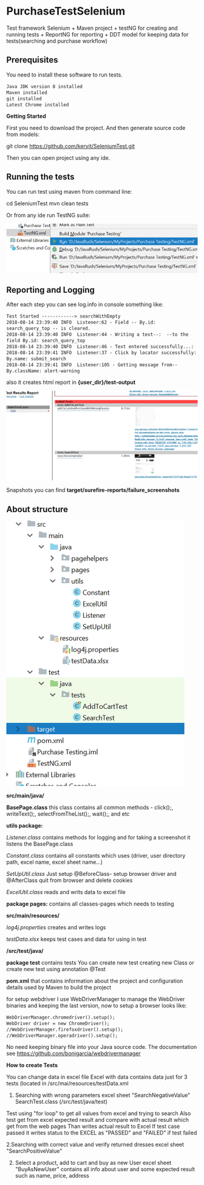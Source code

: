 # PurchaseTestSelenium
Test framework Selenium + Maven project + testNG for creating and running tests + ReportNG for reporting
                        + DDT model for keeping data for tests(searching and purchase workflow)

## Prerequisites

You need to install these software to run tests.

    Java JDK version 8 installed
    Maven installed
    git installed
    Latest Chrome installed

**Getting Started**

First you need to download the project. And then generate source code from models:

git clone https://github.com/keryit/SeleniumTest.git

Then you can open project using any ide.


 ## Running the tests

You can run test using maven from command line:

   cd SeleniumTest
   mvn clean tests

Or from any ide run TestNG suite:

![img](https://github.com/keryit/SeleniumTest/blob/master/img/runTestNg.png)


## Reporting and Logging

After each step you can see log.info in console something like:

    Test Started ------------> searchWithEmpty
    2018-08-14 23:39:40 INFO  Listener:62 - Field -- By.id: search_query_top -- is cleared.
    2018-08-14 23:39:40 INFO  Listener:44 - Writing a text--:  --to the field By.id: search_query_top
    2018-08-14 23:39:40 INFO  Listener:46 - Text entered successfully...:
    2018-08-14 23:39:41 INFO  Listener:37 - Click by locator successfully: By.name: submit_search
    2018-08-14 23:39:41 INFO  Listener:105 - Getting message from-- By.className: alert-warning



also it creates html report in **{user_dir}/test-output**

![img](https://github.com/keryit/SeleniumTest/blob/master/img/report.png)


Snapshots you can find **target/surefire-reports/failure_screenshots**


 ## About structure

![img](https://github.com/keryit/SeleniumTest/blob/master/img/structure.png)


**src/main/java/**


 **BasePage.class**
  this class contains all common methods - click();, writeText();, selectFromTheList();, wait();, and etc

  **utils package:**  

   *Listener.class*
  contains methods for logging and for taking a screenshot
  it listens the BasePage.class

  *Constant.class*
  contains all constants which uses (driver, user directory path, excel name, excel sheet name...) 

  *SetUpUtil.class*
  Just setup @BeforeClass- setup browser driver and @AfterClass quit from browser and delete cookies

   *ExcelUtil.class*
  reads and writs data to excel file


  **package pages:**
  contains all classes-pages which needs to testing


  **src/main/resources/**

  *log4j.properties*
  creates and writes logs

  *testData.xlsx*
  keeps test cases and data for using in test


  **/src/test/java/**

  **package test**
  contains tests
  You can create new test creating new Class or create new test using annotation @Test

  **pom.xml**
  that contains information about the project and configuration details used by Maven to build the project

  for setup webdriver I use WebDriverManager to manage the WebDriver binaries and keeping the last version, now to setup a browser looks like:

    WebDriverManager.chromedriver().setup();
    WebDriver driver = new ChromeDriver();
    //WebDriverManager.firefoxdriver().setup();
    //WebDriverManager.operadriver().setup();

   No need keeping binary file into your Java source code.
   The documentation see https://github.com/bonigarcia/webdrivermanager


   **How to create Tests**

   You can change data in excel file
   Excel with data contains data just for 3 tests (located in /src/mai/resources/testData.xml

   1. Searching with wrong parameters
   excel sheet "SearchNegativeValue"
   SearchTest.class (/src/test/java/test)

   Test using "for loop" to get all values from excel and trying to search
   Also test get from excel expected result and compare with actual result which get from the web pages
   Than writes actual result to Excel
   If test case passed it writes status to the EXCEL as "PASSED" and "FAILED" if test failed

   2.Searching with correct value and verify returned dresses
   excel sheet "SearchPositiveValue"

   2. Select a product, add to cart and buy as new User
   excel sheet "BuyAsNewUser"
   contains all info about user and some expected result such as name, price, address


